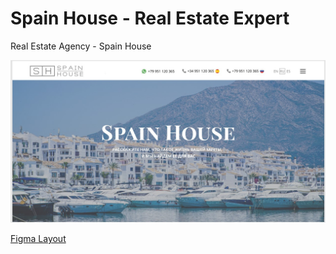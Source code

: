 # Spain House - Real Estate Expert #

Real Estate Agency - Spain House 

![Screenshot](./READMEmd.jpg)

[Figma Layout](https://www.figma.com/file/57b84UPLAjVrTNCTM8jTvc/Untitled-(Copy)?type=design&node-id=0-1&t=8adIAzNLVMpN4edZ-0)